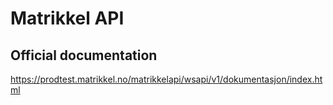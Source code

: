 Matrikkel API
=============

Official documentation
----------------------
https://prodtest.matrikkel.no/matrikkelapi/wsapi/v1/dokumentasjon/index.html